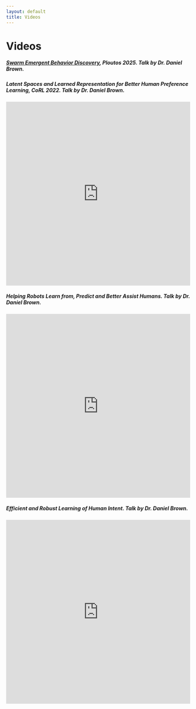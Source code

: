 ```yaml
---
layout: default
title: Videos
---
```


<div class="videos-section">
  <h1>Videos</h1>

  <div class="video-item">
    <div class="video-item-info">
      <h5><a href="https://app.ploutos.dev/streams/precious-honeybee">Swarm Emergent Behavior Discovery</a>, Ploutos 2025. Talk by Dr. Daniel Brown.</h5>     
    </div>
  </div>

  <div class="video-item">
    <div class="video-item-info">
      <h5>Latent Spaces and Learned Representation for Better Human Preference Learning, CoRL 2022. Talk by Dr. Daniel Brown.</h5>
    </div> 
    <iframe width="500" height="500" src="https://www.youtube.com/embed/eOHWDgqMHq8?start=11280" title="YouTube video player" frameborder="0" allow="accelerometer; autoplay; clipboard-write; encrypted-media; gyroscope; picture-in-picture; web-share" referrerpolicy="strict-origin-when-cross-origin" allowfullscreen></iframe>
  </div>

  <div class="video-item">
    <div class="video-item-info">
      <h5>Helping Robots Learn from, Predict and Better Assist Humans. Talk by Dr. Daniel Brown.</h5>
    </div> 
    <iframe width="500" height="500" src="https://www.youtube.com/embed/zTdBKSwWE4M?start=1478" title="YouTube video player" frameborder="0" allow="accelerometer; autoplay; clipboard-write; encrypted-media; gyroscope; picture-in-picture; web-share" referrerpolicy="strict-origin-when-cross-origin" allowfullscreen></iframe>
  </div>

  <div class="video-item">
    <div class="video-item-info">
      <h5>Efficient and Robust Learning of Human Intent. Talk by Dr. Daniel Brown.</h5>
    </div> 
    <iframe width="500" height="500" src="https://www.youtube.com/embed/sPIpms0sTBQ?start=73" title="YouTube video player" frameborder="0" allow="accelerometer; autoplay; clipboard-write; encrypted-media; gyroscope; picture-in-picture; web-share" referrerpolicy="strict-origin-when-cross-origin" allowfullscreen></iframe>
  </div>
</div>
